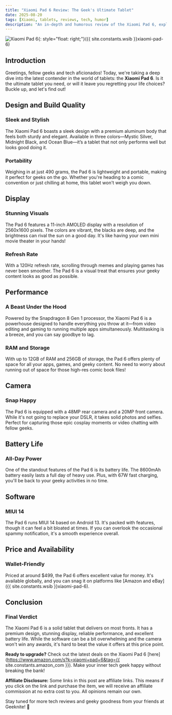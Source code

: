 ```yaml
---
title: "Xiaomi Pad 6 Review: The Geek's Ultimate Tablet"
date: 2025-08-20
tags: [Xiaomi, tablets, reviews, tech, humor]
description: "An in-depth and humorous review of the Xiaomi Pad 6, exploring its features, performance, and why it's a must-have for geeks."
---
```


![Xiaomi Pad 6](https://i.imgur.com/XiaomiPad6.jpg){: style="float: right;"}({{ site.constants.wsib }}xiaomi-pad-6)

## Introduction

Greetings, fellow geeks and tech aficionados! Today, we're taking a deep dive into the latest contender in the world of tablets: the **Xiaomi Pad 6**. Is it the ultimate tablet you need, or will it leave you regretting your life choices? Buckle up, and let's find out!

## Design and Build Quality

### Sleek and Stylish

The Xiaomi Pad 6 boasts a sleek design with a premium aluminum body that feels both sturdy and elegant. Available in three colors—Mystic Silver, Midnight Black, and Ocean Blue—it’s a tablet that not only performs well but looks good doing it.

### Portability

Weighing in at just 490 grams, the Pad 6 is lightweight and portable, making it perfect for geeks on the go. Whether you're heading to a comic convention or just chilling at home, this tablet won't weigh you down.

## Display

### Stunning Visuals

The Pad 6 features a 11-inch AMOLED display with a resolution of 2560x1600 pixels. The colors are vibrant, the blacks are deep, and the brightness can rival the sun on a good day. It's like having your own mini movie theater in your hands!

### Refresh Rate

With a 120Hz refresh rate, scrolling through memes and playing games has never been smoother. The Pad 6 is a visual treat that ensures your geeky content looks as good as possible.

## Performance

### A Beast Under the Hood

Powered by the Snapdragon 8 Gen 1 processor, the Xiaomi Pad 6 is a powerhouse designed to handle everything you throw at it—from video editing and gaming to running multiple apps simultaneously. Multitasking is a breeze, and you can say goodbye to lag.

### RAM and Storage

With up to 12GB of RAM and 256GB of storage, the Pad 6 offers plenty of space for all your apps, games, and geeky content. No need to worry about running out of space for those high-res comic book files!

## Camera

### Snap Happy

The Pad 6 is equipped with a 48MP rear camera and a 20MP front camera. While it's not going to replace your DSLR, it takes solid photos and selfies. Perfect for capturing those epic cosplay moments or video chatting with fellow geeks.

## Battery Life

### All-Day Power

One of the standout features of the Pad 6 is its battery life. The 8600mAh battery easily lasts a full day of heavy use. Plus, with 67W fast charging, you'll be back to your geeky activities in no time.

## Software

### MIUI 14

The Pad 6 runs MIUI 14 based on Android 13. It's packed with features, though it can feel a bit bloated at times. If you can overlook the occasional spammy notification, it's a smooth experience overall.

## Price and Availability

### Wallet-Friendly

Priced at around $499, the Pad 6 offers excellent value for money. It's available globally, and you can snag it on platforms like [Amazon and eBay]({{ site.constants.wsib }}xiaomi-pad-6).

## Conclusion

### Final Verdict

The Xiaomi Pad 6 is a solid tablet that delivers on most fronts. It has a premium design, stunning display, reliable performance, and excellent battery life. While the software can be a bit overwhelming and the camera won't win any awards, it's hard to beat the value it offers at this price point.

**Ready to upgrade?** Check out the latest deals on the Xiaomi Pad 6 [here](https://www.amazon.com/s?k=xiaomi+pad+6&tag={{ site.constants.amazon_com }}). Make your inner tech geek happy without breaking the bank!

**Affiliate Disclosure:** Some links in this post are affiliate links. This means if you click on the link and purchase the item, we will receive an affiliate commission at no extra cost to you. All opinions remain our own.

Stay tuned for more tech reviews and geeky goodness from your friends at Geeknite! 🚀
